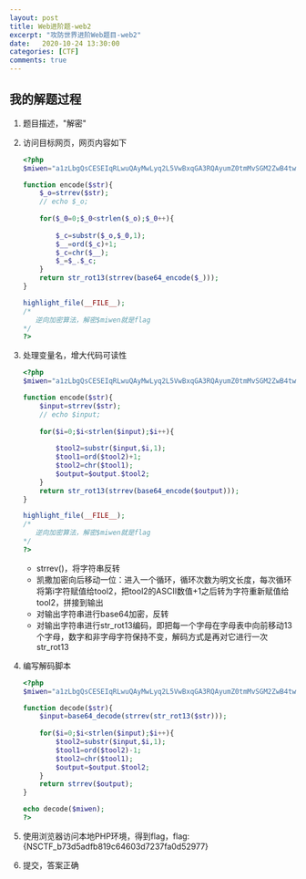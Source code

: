 ```yaml
---
layout: post
title: Web进阶题-web2
excerpt: "攻防世界进阶Web题目-web2"
date:   2020-10-24 13:30:00
categories: [CTF]
comments: true
---
```


## 我的解题过程

1. 题目描述，"解密"

2. 访问目标网页，网页内容如下

   ```php
   <?php
   $miwen="a1zLbgQsCESEIqRLwuQAyMwLyq2L5VwBxqGA3RQAyumZ0tmMvSGM2ZwB4tws";
   
   function encode($str){
       $_o=strrev($str);
       // echo $_o;
           
       for($_0=0;$_0<strlen($_o);$_0++){
          
           $_c=substr($_o,$_0,1);
           $__=ord($_c)+1;
           $_c=chr($__);
           $_=$_.$_c;   
       } 
       return str_rot13(strrev(base64_encode($_)));
   }
   
   highlight_file(__FILE__);
   /*
      逆向加密算法，解密$miwen就是flag
   */
   ?>
   ```

3. 处理变量名，增大代码可读性

   ```php
   <?php
   $miwen="a1zLbgQsCESEIqRLwuQAyMwLyq2L5VwBxqGA3RQAyumZ0tmMvSGM2ZwB4tws";
   
   function encode($str){
       $input=strrev($str);
       // echo $input;
           
       for($i=0;$i<strlen($input);$i++){
          
           $tool2=substr($input,$i,1);
           $tool1=ord($tool2)+1;
           $tool2=chr($tool1);
           $output=$output.$tool2;   
       } 
       return str_rot13(strrev(base64_encode($output)));
   }
   
   highlight_file(__FILE__);
   /*
      逆向加密算法，解密$miwen就是flag
   */
   ?>
   ```

   * strrev()，将字符串反转
   * 凯撒加密向后移动一位：进入一个循环，循环次数为明文长度，每次循环将第i字符赋值给tool2，把tool2的ASCII数值+1之后转为字符重新赋值给tool2，拼接到输出
   * 对输出字符串进行base64加密，反转
   * 对输出字符串进行str_rot13编码，即把每一个字母在字母表中向前移动13个字母，数字和非字母字符保持不变，解码方式是再对它进行一次str_rot13

4. 编写解码脚本

   ```php
   <?php
   $miwen="a1zLbgQsCESEIqRLwuQAyMwLyq2L5VwBxqGA3RQAyumZ0tmMvSGM2ZwB4tws";
   
   function decode($str){
       $input=base64_decode(strrev(str_rot13($str)));
           
       for($i=0;$i<strlen($input);$i++){      
           $tool2=substr($input,$i,1);
           $tool1=ord($tool2)-1;
           $tool2=chr($tool1);
           $output=$output.$tool2;   
       }
       return strrev($output);
   }
   
   echo decode($miwen);
   ?>
   ```

5. 使用浏览器访问本地PHP环境，得到flag，flag:{NSCTF_b73d5adfb819c64603d7237fa0d52977}

6. 提交，答案正确

